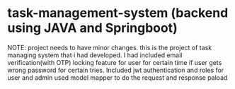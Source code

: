 # task-management-system (backend using JAVA and Springboot)
NOTE: project needs to have minor changes.
this is the project of task managing system that i had developed.
I had included email verification(with OTP)
locking feature for user for certain time if user gets wrong password for certain tries. 
Included jwt authentication and roles for user and admin
used model mapper to do the request and response paload

